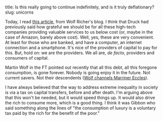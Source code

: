 title: Is this really going to continue indefinitely, and is it truly deflationary?
slug: unicorns

Today, I read 
[this article](https://wolfstreet.com/2020/05/19/what-unicorn-money-sinkholes-actually-disrupt/), from Wolf Richer's blog. 
I think that Druck had previously said how grateful we should be for all these high-tech companies providing 
valuable services to us below cost (or, maybe in the case of Amazon, barely above cost). 
Well, yes, these are very convenient. At least for those who are banked, and have a computer, an internet
connection and a smartphone. It's nice of the providers of capital to pay for this.
But, hold on: we are the providers. We all are, *de facto*, providers and consumers of capital.

Martin Wolf in the FT pointed out recently that all this debt, all this foregone consumption, is gone forever.
Nobody is going enjoy it in the future. Not current savers. Not their descendents ([Wolf channels Marriner Eccles](https://www.ft.com/content/2c5ddbd0-8e09-11ea-9e12-0d4655dbd44f)).

I have always believed that the way to address extreme inequality in society is via a tax on capital transfers,
before and after death. I'm arguing above that this won't be needed, but it would speed things up. 
It would also drive the rich to consume more, which is a good thing. I think it was Gibbon who said 
something along the lines of "the consumption of luxury is a voluntary tax paid by the rich for the benefit of the poor."
